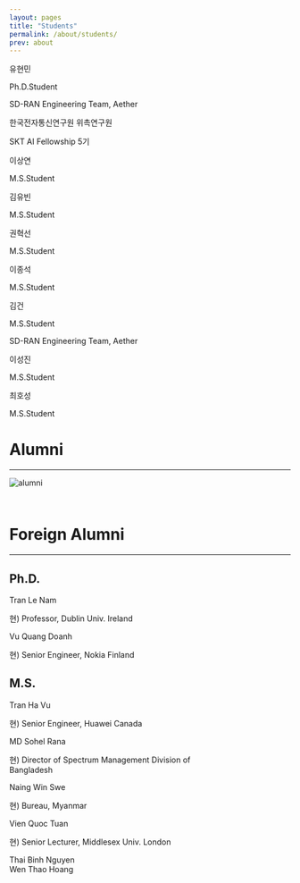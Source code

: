```yaml
---
layout: pages
title: "Students"
permalink: /about/students/
prev: about
---
```


<div class="post__stage-container students-container">
  <div class="post__stage students-stage">
    <!-- Student # -->
    <div class="post__stage-container">
      <div class="post__stage students-image">
        <img src="/_pages/about/images/students/유현민.png" alt=""/>
      </div>
      <div class="post__stage students-card">
        <div class="students-name">
          유현민
        </div>
        <div class="students-brief">
          <p>Ph.D.Student</p>
          <p>SD-RAN Engineering Team, Aether</p>
          <p>한국전자통신연구원 위촉연구원</p>
          <p>SKT AI Fellowship 5기</p>
        </div>
      </div>
    </div>
    <!-- Student # -->
    <div class="post__stage-container">
      <div class="post__stage students-image">
      </div>
      <div class="post__stage students-card">
        <div class="students-name">
          이상연
        </div>
        <div class="students-brief">
          <p>M.S.Student</p>
        </div>
      </div>
    </div>
    <!-- Student # -->
    <div class="post__stage-container">
      <div class="post__stage students-image">
        <img src="/_pages/about/images/students/김유빈.png" alt=""/>
      </div>
      <div class="post__stage students-card">
        <div class="students-name">
          김유빈
        </div>
        <div class="students-brief">
          <p>M.S.Student</p>
        </div>
      </div>
    </div>
    <!-- Student # -->
    <div class="post__stage-container">
      <div class="post__stage students-image">
      </div>
      <div class="post__stage students-card">
        <div class="students-name">
          권혁선
        </div>
        <div class="students-brief">
          <p>M.S.Student</p>
        </div>
      </div>
    </div>
    <!-- Student # -->
  </div>
  <div class="post__stage students-stage">
    <!-- Student # -->
    <div class="post__stage-container">
      <div class="post__stage students-image">
      </div>
      <div class="post__stage students-card">
        <div class="students-name">
          이종석
        </div>
        <div class="students-brief">
          <p>M.S.Student</p>
        </div>
      </div>
    </div>
    <!-- Student # -->
    <div class="post__stage-container">
      <div class="post__stage students-image">
        <img src="/_pages/about/images/students/김건.png" alt=""/>
      </div>
      <div class="post__stage students-card">
        <div class="students-name">
          김건
        </div>
        <div class="students-brief">
          <p>M.S.Student</p>
          <p>SD-RAN Engineering Team, Aether</p>
        </div>
      </div>
    </div>
    <!-- Student # -->
    <div class="post__stage-container">
      <div class="post__stage students-image">
        <img src="/_pages/about/images/students/이성진.jpg" alt=""/>
      </div>
      <div class="post__stage students-card">
        <div class="students-name">
          이성진
        </div>
        <div class="students-brief">
          <p>M.S.Student</p>
        </div>
      </div>
    </div>
    <!-- Student # -->
    <div class="post__stage-container">
      <div class="post__stage students-image">
        <img src="/_pages/about/images/students/최호성.png" alt=""/>
      </div>
      <div class="post__stage students-card">
        <div class="students-name">
          최호성
        </div>
        <div class="students-brief">
          <p>M.S.Student</p>
        </div>
      </div>
    </div>
    <!-- Student # -->
  </div>
</div>



# Alumni

---

<img src="/_pages/about/images/students/Alumni.png" alt="alumni" style="margin-bottom:2em;"/>

# Foreign Alumni

---

## Ph.D.

<div class="post__stage-container students-container" style="align-items:start; flex-direction: column;">
  <!-- Student # -->
  <div class="post__stage-container" style="width: 100%; justify-content: start;">
    <div class="post__stage students-image">
    </div>
    <div class="post__stage students-card">
      <div class="students-name">
        Tran Le Nam
      </div>
      <div class="students-brief">
        <p>현) Professor, Dublin Univ. Ireland</p>
      </div>
    </div>
  </div>
  <!-- Student # -->
  <div class="post__stage-container" style="width: 100%; justify-content: start;">
    <div class="post__stage students-image">
    </div>
    <div class="post__stage students-card" style="width: 70%;">
      <div class="students-name">
        Vu Quang Doanh
      </div>
      <div class="students-brief">
        <p>현) Senior Engineer, Nokia Finland</p>
      </div>
    </div>
  </div>
  <!-- Student # -->
</div>

## M.S.

<div class="post__stage-container students-container" style="align-items:start; flex-direction: column;">
  <!-- Student # -->
  <div class="post__stage-container" style="width: 100%; justify-content: start;">
    <div class="post__stage students-image">
    </div>
    <div class="post__stage students-card">
      <div class="students-name">
        Tran Ha Vu
      </div>
      <div class="students-brief">
        <p>현) Senior Engineer, Huawei Canada</p>
      </div>
    </div>
  </div>
  <!-- Student # -->
  <div class="post__stage-container" style="width: 100%; justify-content: start;">
    <div class="post__stage students-image">
    </div>
    <div class="post__stage students-card" style="width: 70%;">
      <div class="students-name">
        MD Sohel Rana
      </div>
      <div class="students-brief">
        <p>현) Director of Spectrum Management Division of Bangladesh</p>
      </div>
    </div>
  </div>
  <!-- Student # -->
  <div class="post__stage-container" style="width: 100%; justify-content: start;">
    <div class="post__stage students-image">
    </div>
    <div class="post__stage students-card" style="width: 70%;">
      <div class="students-name">
        Naing Win Swe
      </div>
      <div class="students-brief">
        <p>현) Bureau, Myanmar</p>
      </div>
    </div>
  </div>
  <!-- Student # -->
  <div class="post__stage-container" style="width: 100%; justify-content: start;">
    <div class="post__stage students-image">
    </div>
    <div class="post__stage students-card" style="width: 70%;">
      <div class="students-name">
        Vien Quoc Tuan
      </div>
      <div class="students-brief">
        <p>현) Senior Lecturer, Middlesex Univ. London</p>
      </div>
    </div>
  </div>
  <!-- Student # -->
  <div class="post__stage-container" style="width: 100%; justify-content: start;">
    <div class="post__stage students-image">
    </div>
    <div class="post__stage students-card" style="width: 70%;">
      <div class="students-name">
        Thai Binh Nguyen
      </div>
      <div class="students-brief">
      </div>
    </div>
  </div>
  <!-- Student # -->
  <div class="post__stage-container" style="width: 100%; justify-content: start;">
    <div class="post__stage students-image">
    </div>
    <div class="post__stage students-card" style="width: 70%;">
      <div class="students-name">
        Wen Thao Hoang
      </div>
      <div class="students-brief">
      </div>
    </div>
  </div>
  <!-- Student # -->
</div>